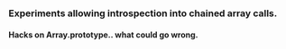 ### Experiments allowing introspection into chained array calls.

#### Hacks on Array.prototype.. what could go wrong.
